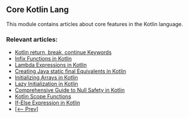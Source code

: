 ## Core Kotlin Lang

This module contains articles about core features in the Kotlin language.

### Relevant articles:
- [Kotlin return, break, continue Keywords](https://www.baeldung.com/kotlin-return-break-continue)
- [Infix Functions in Kotlin](https://www.baeldung.com/kotlin-infix-functions)
- [Lambda Expressions in Kotlin](https://www.baeldung.com/kotlin-lambda-expressions)
- [Creating Java static final Equivalents in Kotlin](https://www.baeldung.com/kotlin-java-static-final)
- [Initializing Arrays in Kotlin](https://www.baeldung.com/kotlin-initialize-array)
- [Lazy Initialization in Kotlin](https://www.baeldung.com/kotlin-lazy-initialization)
- [Comprehensive Guide to Null Safety in Kotlin](https://www.baeldung.com/kotlin-null-safety)
- [Kotlin Scope Functions](https://www.baeldung.com/kotlin-scope-functions)
- [If-Else Expression in Kotlin](https://www.baeldung.com/kotlin/if-else-expression)
- [[<-- Prev]](/core-kotlin-modules/core-kotlin-lang)